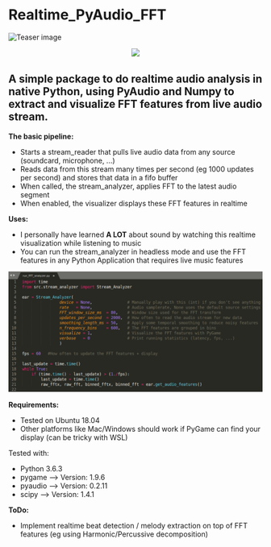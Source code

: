 # Realtime_PyAudio_FFT
![Teaser image](./assets/teaser.gif)
<p align="center">
  <img src="./assets/teaser.gif">
</p>

## A simple package to do realtime audio analysis in native Python, using PyAudio and Numpy to extract and visualize FFT features from live audio stream.

**The basic pipeline:**
* Starts a stream_reader that pulls live audio data from any source (soundcard, microphone, ...)
* Reads data from this stream many times per second (eg 1000 updates per second) and stores that data in a fifo buffer
* When called, the stream_analyzer, applies FFT to the latest audio segment
* When enabled, the visualizer displays these FFT features in realtime

**Uses:**
* I personally have learned **A LOT** about sound by watching this realtime visualization while listening to music
* You can run the stream_analyzer in headless mode and use the FFT features in any Python Application that requires live music features

![Teaser image](./assets/usage.png)

**Requirements:**
* Tested on Ubuntu 18.04
* Other platforms like Mac/Windows should work if PyGame can find your display (can be tricky with WSL)

Tested with:
* Python 3.6.3
* pygame  --> Version: 1.9.6
* pyaudio --> Version: 0.2.11
* scipy   --> Version: 1.4.1

**ToDo:**
* Implement realtime beat detection / melody extraction on top of FFT features (eg using Harmonic/Percussive decomposition)
